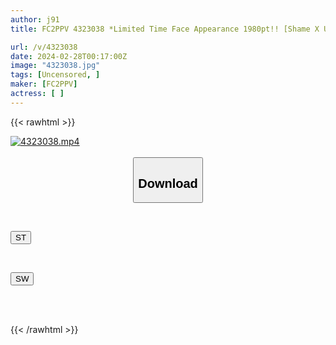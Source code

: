 ```yaml
---
author: j91
title: FC2PPV 4323038 *Limited Time Face Appearance 1980pt!! [Shame X Uncensored] Fair-Skinned 19-Year-Old Nursing Student With Cute Shy Gestures. The Highest Quality Transparent Skin. Unable To Bear The Sound Of Her Secret Lewd Voice Leaking Out, She Inseminated Her Ovaries Twice In Place Of Her Boyfriend. . A Man With No Trace

url: /v/4323038
date: 2024-02-28T00:17:00Z
image: "4323038.jpg"
tags: [Uncensored, ]
maker: [FC2PPV]
actress: [ ]
---
```



{{< rawhtml >}}

<div class="video" data-videoid="8XpOBo870AiobA8">
    <a href="javascript:;">
        <img src="/v/4323038/4323038.jpg" width="WIDTH" height="HEIGHT" alt="4323038.mp4" loading="lazy">
    </a>
</div>

<script type="text/javascript" src="https://j91.asia/asset/on-demand-st.js"></script>

<br>
  <link rel="stylesheet" href="https://j91.asia/asset/bs5.css">
  
  <center>
  <button class="btn btn-primary" type="button" data-bs-toggle="collapse" data-bs-target=".multi-collapse" aria-expanded="false" aria-controls="multiCollapseExample1 multiCollapseExample2"><h2>Download</h2></button></center>
</p>
<div class="row">
  <div class="col">
    <div class="collapse multi-collapse" id="multiCollapseExample1">
      <div class="card card-body">
	      	      <br>
<div class="buttons">  
<p><a href="https://streamtape.to/v/8XpOBo870AiobA8" target="_blank"><button class="btn-hover color-3"><i class="fa fa-download"></i> ST</button></a></p></div>
    </div>
  </div>
</div>
  <div class="col">
    <div class="collapse multi-collapse" id="multiCollapseExample2">
      <div class="card card-body">
	      <br>
<div class="buttons">
<p><a href="https://cdnwish.com/zmlr5h2hyckq" target="_blank"><button class="btn-hover color-2"><i class="fa fa-download"></i> SW</button></a></p></div>
<br><br>
      </div>
    </div>
  </div>
</div>

{{< /rawhtml >}}